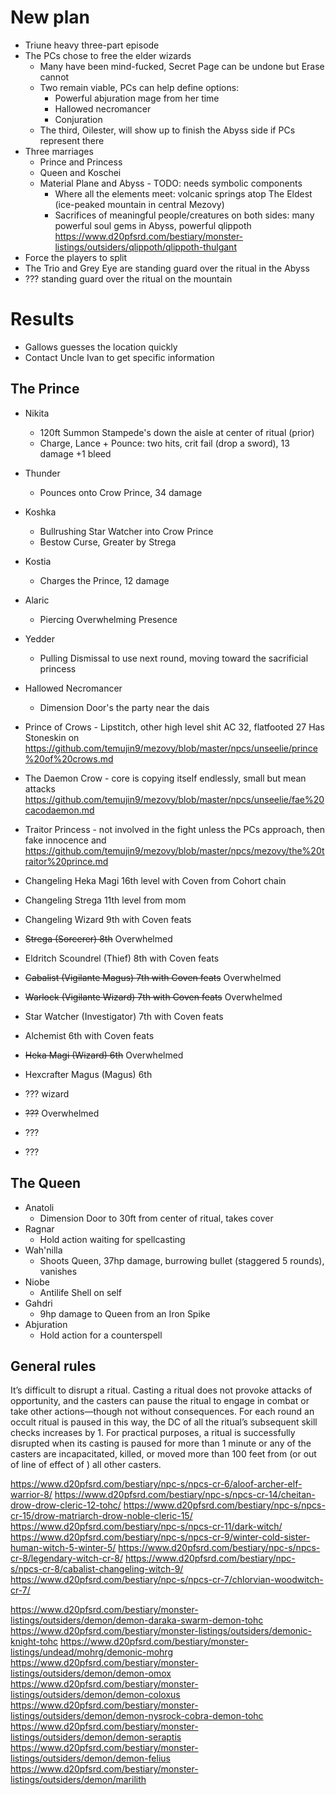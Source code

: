 # New plan
- Triune heavy three-part episode
- The PCs chose to free the elder wizards
  - Many have been mind-fucked, Secret Page can be undone but Erase cannot
  - Two remain viable, PCs can help define options:
    - Powerful abjuration mage from her time
    - Hallowed necromancer
    - Conjuration
  - The third, Oilester, will show up to finish the Abyss side if PCs represent there
- Three marriages
  - Prince and Princess
  - Queen and Koschei
  - Material Plane and Abyss - TODO: needs symbolic components
    - Where all the elements meet: volcanic springs atop The Eldest (ice-peaked mountain in central Mezovy)
    - Sacrifices of meaningful people/creatures on both sides: many powerful soul gems in Abyss, powerful qlippoth
      https://www.d20pfsrd.com/bestiary/monster-listings/outsiders/qlippoth/qlippoth-thulgant
- Force the players to split
- The Trio and Grey Eye are standing guard over the ritual in the Abyss
- ??? standing guard over the ritual on the mountain


# Results
- Gallows guesses the location quickly
- Contact Uncle Ivan to get specific information

## The Prince
- Nikita
  - 120ft Summon Stampede's down the aisle at center of ritual (prior)
  - Charge, Lance + Pounce: two hits, crit fail (drop a sword), 13 damage +1 bleed
- Thunder
  - Pounces onto Crow Prince, 34 damage
- Koshka
  - Bullrushing Star Watcher into Crow Prince
  - Bestow Curse, Greater by Strega
- Kostia
  - Charges the Prince, 12 damage
- Alaric
  - Piercing Overwhelming Presence
- Yedder
  - Pulling Dismissal to use next round, moving toward the sacrificial princess
- Hallowed Necromancer
  - Dimension Door's the party near the dais
- Prince of Crows - Lipstitch, other high level shit
  AC 32, flatfooted 27
  Has Stoneskin on
  https://github.com/temujin9/mezovy/blob/master/npcs/unseelie/prince%20of%20crows.md
- The Daemon Crow - core is copying itself endlessly, small but mean attacks
  https://github.com/temujin9/mezovy/blob/master/npcs/unseelie/fae%20cacodaemon.md
- Traitor Princess - not involved in the fight unless the PCs approach, then fake innocence and 
  https://github.com/temujin9/mezovy/blob/master/npcs/mezovy/the%20traitor%20prince.md

- Changeling Heka Magi 16th level with Coven from Cohort chain
- Changeling Strega 11th level from mom
- Changeling Wizard 9th with Coven feats
- ~~Strega (Sorcerer) 8th~~ Overwhelmed
- Eldritch Scoundrel (Thief) 8th with Coven feats
- ~~Cabalist (Vigilante Magus) 7th with Coven feats~~ Overwhelmed
- ~~Warlock (Vigilante Wizard) 7th with Coven feats~~ Overwhelmed
- Star Watcher (Investigator) 7th with Coven feats
- Alchemist 6th with Coven feats
- ~~Heka Magi (Wizard) 6th~~ Overwhelmed
- Hexcrafter Magus (Magus) 6th
- ??? wizard
- ~~???~~ Overwhelmed
- ???
- ???


## The Queen
- Anatoli
  - Dimension Door to 30ft from center of ritual, takes cover
- Ragnar
  - Hold action waiting for spellcasting
- Wah'nilla
  - Shoots Queen, 37hp damage, burrowing bullet (staggered 5 rounds), vanishes
- Niobe
  - Antilife Shell on self
- Gahdri
  - 9hp damage to Queen from an Iron Spike
- Abjuration
  - Hold action for a counterspell

## General rules
It’s difficult to disrupt a ritual. Casting a ritual does not provoke attacks of opportunity, and the casters can pause the ritual to engage in combat or take other actions—though not without consequences. For each round an occult ritual is paused in this way, the DC of all the ritual’s subsequent skill checks increases by 1. For practical purposes, a ritual is successfully disrupted when its casting is paused for more than 1 minute or any of the casters are incapacitated, killed, or moved more than 100 feet from (or out of line of effect of ) all other casters.









https://www.d20pfsrd.com/bestiary/npc-s/npcs-cr-6/aloof-archer-elf-warrior-8/
https://www.d20pfsrd.com/bestiary/npc-s/npcs-cr-14/cheitan-drow-drow-cleric-12-tohc/
https://www.d20pfsrd.com/bestiary/npc-s/npcs-cr-15/drow-matriarch-drow-noble-cleric-15/
https://www.d20pfsrd.com/bestiary/npc-s/npcs-cr-11/dark-witch/
https://www.d20pfsrd.com/bestiary/npc-s/npcs-cr-9/winter-cold-sister-human-witch-5-winter-5/
https://www.d20pfsrd.com/bestiary/npc-s/npcs-cr-8/legendary-witch-cr-8/
https://www.d20pfsrd.com/bestiary/npc-s/npcs-cr-8/cabalist-changeling-witch-9/
https://www.d20pfsrd.com/bestiary/npc-s/npcs-cr-7/chlorvian-woodwitch-cr-7/

https://www.d20pfsrd.com/bestiary/monster-listings/outsiders/demon/demon-daraka-swarm-demon-tohc
https://www.d20pfsrd.com/bestiary/monster-listings/outsiders/demonic-knight-tohc
https://www.d20pfsrd.com/bestiary/monster-listings/undead/mohrg/demonic-mohrg
https://www.d20pfsrd.com/bestiary/monster-listings/outsiders/demon/demon-omox
https://www.d20pfsrd.com/bestiary/monster-listings/outsiders/demon/demon-coloxus
https://www.d20pfsrd.com/bestiary/monster-listings/outsiders/demon/demon-nysrock-cobra-demon-tohc
https://www.d20pfsrd.com/bestiary/monster-listings/outsiders/demon/demon-seraptis
https://www.d20pfsrd.com/bestiary/monster-listings/outsiders/demon/demon-felius
https://www.d20pfsrd.com/bestiary/monster-listings/outsiders/demon/marilith

